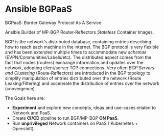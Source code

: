 # Ansible BGPaaS
BGPaaS: Border Gateway Protocol As A Service

Ansible Builder of MP-BGP Router-Reflectors *Stateless* Container Images.

BGP is the network's distributed database, containing entries describing how to reach each machine in the internet. The BGP protocol is very flexible and has been extended multiple times to accommodate new *schemas* (EVPN/Communities/Labels/etc). The distributed aspect comes from the fact that nodes (routers) exchange information and updates over the network, adopting client/server TCP connections. Very often *BGP Servers and Clustering* (Route-Reflectors) are introduced in the BGP topology to simplify  manipulation of entries distributed over the network (Route Leaking/Filtering) and accelerate the distribution of entries over the network (convergence).

The Goals here are:
- **Experiment** and explore new concepts, ideas and use-cases related to Network and PaaS.
- Create **CI/CD** pipeline to run BGP/MP-BGP **ON PaaS**.
- Run **unprivileged** Network containers on PaaS ( Kubernetes + Openshift).
